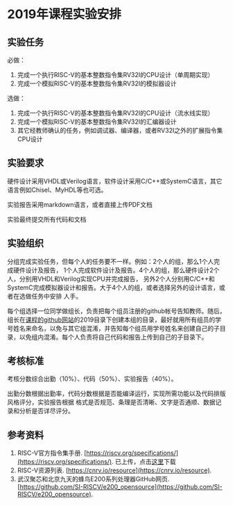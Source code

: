 # 2019年课程实验安排

## 实验任务

必做：
1. 完成一个执行RISC-V的基本整数指令集RV32I的CPU设计（单周期实现）
2. 完成一个模拟RISC-V的基本整数指令集RV32I的模拟器设计

选做：
1. 完成一个执行RISC-V的基本整数指令集RV32I的CPU设计（流水线实现）
2. 完成一个模拟RISC-V的基本整数指令集RV32I的汇编器设计
3. 其它经教师确认的任务，例如调试器、编译器，或者RV32I之外的扩展指令集CPU设计

## 实验要求

硬件设计采用VHDL或Verilog语言，软件设计采用C/C++或SystemC语言，其它语言例如Chisel、MyHDL等也可选。

实验报告采用markdown语言，或者直接上传PDF文档

实验最终提交所有代码和文档

## 实验组织

分组完成实验任务，但每个人的任务要不一样。例如：2个人的组，那么1个人完成硬件设计及报告，
1个人完成软件设计及报告。4个人的组，那么硬件设计2个人，分别用VHDL和Verilog实现CPU并完成报告，
另外2个人分别用C/C++和SystemC完成模拟器设计和报告。大于4个人的组，或者选择另外的设计语言，或者在选做任务中安排
人手。

每个组选择一位同学做组长，负责把每个组员注册的github帐号告知教师。随后，
组长在[课程的github网站](https://github.com/luojike/cpudesign)的2019目录下创建本组的目录，最好就用所有组员的学号姓名来命名，以免与其它组混淆，并告知每个组员用学号姓名来创建自己的子目录，以免组内混淆。每个人负责将自己代码和报告上传到自己的子目录下。

## 考核标准

考核分数综合出勤（10%）、代码（50%）、实验报告（40%）。

出勤分数根据出勤率，代码分数根据是否能编译运行，实现所需功能以及代码排版风格评分，实验报告根据
格式是否规范、条理是否清晰、文字是否通顺、数据记录和分析是否详尽评分。

## 参考资料

1. RISC-V官方指令集手册. [https://riscv.org/specifications/](https://riscv.org/specifications/). 已上传，点击[这里](https://github.com/luojike/cpudesign/blob/master/2019/riscv-spec.pdf)下载
2. RISC-V资源列表. [https://cnrv.io/resource](https://cnrv.io/resource).
3. 武汉聚芯和北京九天的蜂鸟E200系列处理器GitHub网页. [https://github.com/SI-RISCV/e200_opensource](https://github.com/SI-RISCV/e200_opensource).

